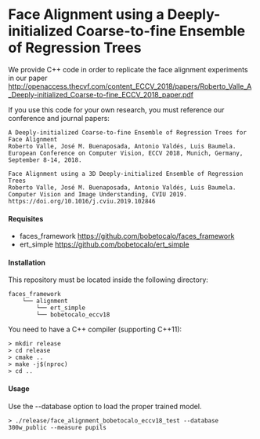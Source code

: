 # Face Alignment using a Deeply-initialized Coarse-to-fine Ensemble of Regression Trees

We provide C++ code in order to replicate the face alignment experiments in our paper
http://openaccess.thecvf.com/content_ECCV_2018/papers/Roberto_Valle_A_Deeply-initialized_Coarse-to-fine_ECCV_2018_paper.pdf

If you use this code for your own research, you must reference our conference and journal papers:

```
A Deeply-initialized Coarse-to-fine Ensemble of Regression Trees for Face Alignment
Roberto Valle, José M. Buenaposada, Antonio Valdés, Luis Baumela.
European Conference on Computer Vision, ECCV 2018, Munich, Germany, September 8-14, 2018.
```

```
Face Alignment using a 3D Deeply-initialized Ensemble of Regression Trees
Roberto Valle, José M. Buenaposada, Antonio Valdés, Luis Baumela.
Computer Vision and Image Understanding, CVIU 2019.
https://doi.org/10.1016/j.cviu.2019.102846
```

#### Requisites
- faces_framework https://github.com/bobetocalo/faces_framework
- ert_simple https://github.com/bobetocalo/ert_simple

#### Installation
This repository must be located inside the following directory:
```
faces_framework
    └── alignment
        └── ert_simple
        └── bobetocalo_eccv18
```
You need to have a C++ compiler (supporting C++11):
```
> mkdir release
> cd release
> cmake ..
> make -j$(nproc)
> cd ..
```
#### Usage
Use the --database option to load the proper trained model.
```
> ./release/face_alignment_bobetocalo_eccv18_test --database 300w_public --measure pupils
```

